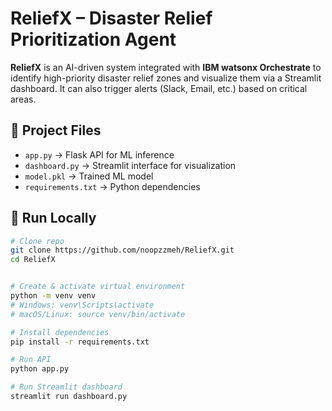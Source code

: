 # ReliefX – Disaster Relief Prioritization Agent

**ReliefX** is an AI-driven system integrated with **IBM watsonx Orchestrate** to identify high-priority disaster relief zones and visualize them via a Streamlit dashboard. It can also trigger alerts (Slack, Email, etc.) based on critical areas.

## 📂 Project Files
- `app.py` → Flask API for ML inference  
- `dashboard.py` → Streamlit interface for visualization  
- `model.pkl` → Trained ML model  
- `requirements.txt` → Python dependencies  

## 🚀 Run Locally
```bash
# Clone repo
git clone https://github.com/noopzzmeh/ReliefX.git
cd ReliefX


# Create & activate virtual environment
python -m venv venv
# Windows: venv\Scripts\activate
# macOS/Linux: source venv/bin/activate

# Install dependencies
pip install -r requirements.txt

# Run API
python app.py

# Run Streamlit dashboard
streamlit run dashboard.py
